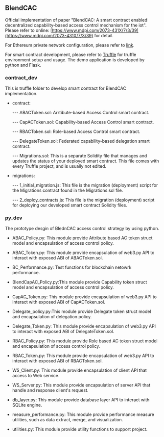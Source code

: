 ## BlendCAC
Official implementation of paper "BlendCAC: A smart contract enabled decentralized capability-based access control mechanism for the iot". Please refer to online: [https://www.mdpi.com/2073-431X/7/3/39](https://www.mdpi.com/2073-431X/7/3/39) for detail.

For Ethereum private network configuration, please refer to [link](https://github.com/samuelxu999/Blockchain_dev/tree/master/MyChains).

For smart contract development, please refer to [Truffle](https://truffleframework.com/docs) for truffle environment setup and usage. The demo application is developed by python and Flask.


### contract_dev
This is truffle folder to develop smart contract for BlendCAC implementation.
* contract:

	--- ABACToken.sol: Arrtibute-based Access Control smart contract.
	
	--- CapACToken.sol: Capability-based Access Control smart contract.
	
	--- RBACToken.sol: Role-based Access Control smart contract.
	
	--- DelegateToken.sol: Federated capability-based delegation smart contract.
	
	--- Migrations.sol: This is a separate Solidity file that manages and updates the status of your deployed smart contract. This file comes with every Truffle project, and is usually not edited.
	
* migrations:

	--- 1_initial_migration.js: This file is the migration (deployment) script for the Migrations contract found in the Migrations.sol file.
	
	--- 2_deploy_contracts.js: This file is the migration (deployment) script for deploying our developed smart contract Solidity files.
	

### py_dev
The prototype desgin of BlednCAC access control strategy by using python. 
* ABAC_Policy.py: This module provide Attribute based AC token struct model and encapsulation of access control policy.

* ABAC_Token.py: This module provide encapsulation of web3.py API to interact with exposed ABI of ABACToken.sol.

* BC_Performance.py: Test functions for blockchain netowrk performance.

* BlendCapAC_Policy.py:This module provide Capability token struct model and encapsulation of access control policy.

* CapAC_Token.py: This module provide encapsulation of web3.py API to interact with exposed ABI of CapACToken.sol.

* Delegate_policy.py:This module provide Delegate token struct model and encapsulation of delegation policy.

* Delegate_Token.py: This module provide encapsulation of web3.py API to interact with exposed ABI of DelegateToken.sol.

* RBAC_Policy.py: This module provide Role based AC token struct model and encapsulation of access control policy.

* RBAC_Token.py: This module provide encapsulation of web3.py API to interact with exposed ABI of RBACToken.sol.

* WS_Client.py: This module provide encapsulation of client API that access to Web service.

* WS_Server.py: This module provide encapsulation of server API that handle and response client's request.

* db_layer.py: This module provide database layer API to interact with SQLite engine.

* measure_performance.py: This module provide performance measure utilities, such as data extract, merge, and visualization.

* utilities.py: This module provide utility functions to support project.
